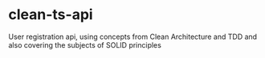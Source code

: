 # clean-ts-api

User registration api, using concepts from Clean Architecture and TDD and also covering the subjects of SOLID principles
